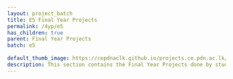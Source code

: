 ```yaml
---
layout: project_batch
title: E5 Final Year Projects
permalink: /4yp/e5
has_children: true
parent: Final Year Projects
batch: e5
    
default_thumb_image: https://cepdnaclk.github.io/projects.ce.pdn.ac.lk/data/categories/4yp/thumbnail.jpg
description: This section contains the Final Year Projects done by students as a part of CO421 & CO 425 in their final year
---
```

